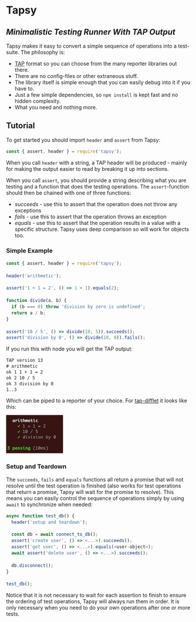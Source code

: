 # Tapsy
## _Minimalistic Testing Runner With TAP Output_

Tapsy makes it easy to convert a simple sequence of operations into a test-suite. The philosophy is:

 - [TAP](https://testanything.org/) format so you can choose from the many reporter libraries out there.
 - There are no config-files or other extraneous stuff.
 - The library itself is simple enough that you can easily debug into it if you have to.
 - Just a few simple dependencies, so `npm install` is kept fast and no hidden complexity.
 - What you need and nothing more.
 
## Tutorial
To get started you should import `header` and `assert` from Tapsy:

```javascript
const { assert, header } = require('tapsy');
```

When you call `header` with a string, a TAP header will be produced - mainly for making the output easier to read by breaking it up into sections.

When you call `assert`, you should provide a string describing what you are testing and a function that does the testing operations. The `assert`-function should then be chained with one of three functions:

 - _succeeds_ - use this to assert that the operation does not throw any exceptions
 - _fails_ - use this to assert that the operation throws an exception
 - _equals_ - use this to assert that the operation results in a value with a specific structure. Tapsy uses deep comparison so will work for objects too.

### Simple Example
```javascript
const { assert, header } = require('tapsy');

header('arithmetic');

assert('1 + 1 = 2', () => 1 + 1).equals(2);

function divide(a, b) {
  if (b === 0) throw 'division by zero is undefined';
  return a / b;
}

assert('10 / 5', () => divide(10, 5)).succeeds();
assert('division by 0', () => divide(10, 0)).fails();
```

If you run this with node you will get the TAP output:

```
TAP version 13
# arithmetic
ok 1 1 + 1 = 2
ok 2 10 / 5
ok 3 division by 0
1..3
```

Which can be piped to a reporter of your choice. For [tap-difflet](https://www.npmjs.com/package/tap-difflet) it looks like this:


![Example output](example-output.png)


### Setup and Teardown
The `succeeds`, `fails` and `equals` functions all return a promise that will not resolve
until the test operation is finished (also works for test operations that return a promise,
Tapsy will wait for the promise to resolve). This means you can easily control the sequence
of operations simply by using `await` to synchronize when needed:

```javascript
async function test_db() {
  header('setup and teardown');

  const db = await connect_to_db();
  assert('create user', () => <...>).succeeds();
  assert('get user', () => <...>).equals(<user-object>);
  await assert('delete user', () => <...>).succeeds();

  db.disconnect();
}

test_db();
```

Notice that it is not necessary to wait for each assertion to finish to ensure the ordering
of test operations, Tapsy will always run them in order. It is only necessary when you need to
do your own operations after one or more tests.

